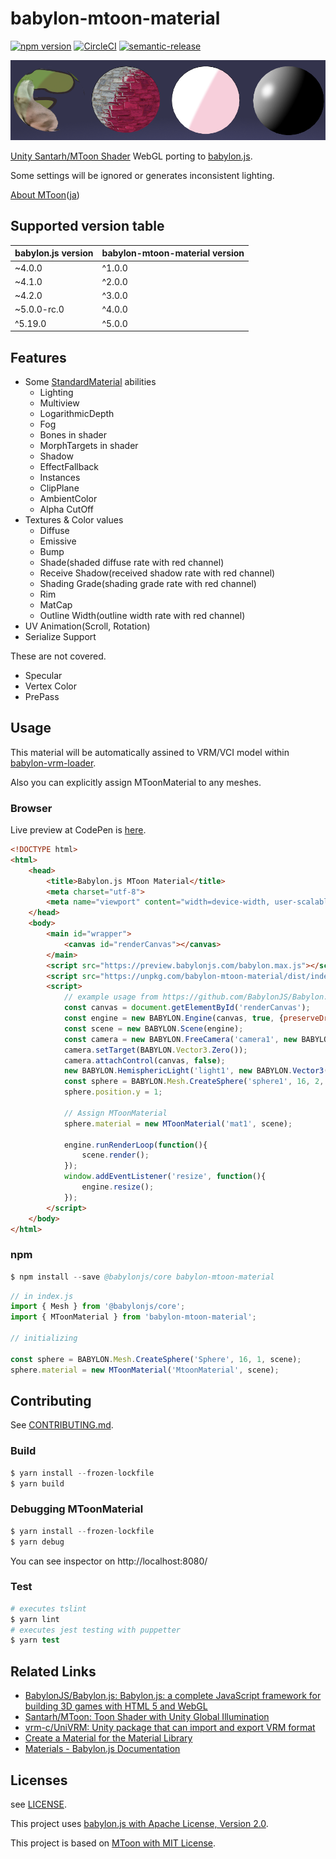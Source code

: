 # babylon-mtoon-material

[![npm version](https://badge.fury.io/js/babylon-mtoon-material.svg)](https://badge.fury.io/js/babylon-mtoon-material) [![CircleCI](https://circleci.com/gh/virtual-cast/babylon-mtoon-material.svg?style=svg)](https://circleci.com/gh/virtual-cast/babylon-mtoon-material) [![semantic-release](https://img.shields.io/badge/%20%20%F0%9F%93%A6%F0%9F%9A%80-semantic--release-e10079.svg)](https://github.com/semantic-release/semantic-release)

![](mtoon.png)

[Unity Santarh/MToon Shader](https://github.com/Santarh/MToon/) WebGL porting to [babylon.js](https://www.babylonjs.com/).

Some settings will be ignored or generates inconsistent lighting.

[About MToon](https://vrm.dev/en/univrm/shaders/mtoon/)([ja](https://vrm.dev/univrm/shaders/mtoon/))

## Supported version table

|babylon.js version|babylon-mtoon-material version|
|---|---|
|~4.0.0|^1.0.0|
|~4.1.0|^2.0.0|
|~4.2.0|^3.0.0|
|~5.0.0-rc.0|^4.0.0|
|^5.19.0|^5.0.0|

## Features

- Some [StandardMaterial](https://doc.babylonjs.com/api/classes/babylon.standardmaterial) abilities
    - Lighting
    - Multiview
    - LogarithmicDepth
    - Fog
    - Bones in shader
    - MorphTargets in shader
    - Shadow
    - EffectFallback
    - Instances
    - ClipPlane
    - AmbientColor
    - Alpha CutOff
- Textures & Color values
    - Diffuse
    - Emissive
    - Bump
    - Shade(shaded diffuse rate with red channel)
    - Receive Shadow(received shadow rate with red channel)
    - Shading Grade(shading grade rate with red channel)
    - Rim
    - MatCap
    - Outline Width(outline width rate with red channel)
- UV Animation(Scroll, Rotation)
- Serialize Support

These are not covered.

- Specular
- Vertex Color
- PrePass

## Usage

This material will be automatically assined to VRM/VCI model within [babylon-vrm-loader](https://github.com/virtual-cast/babylon-vrm-loader).

Also you can explicitly assign MToonMaterial to any meshes.

### Browser

Live preview at CodePen is [here](https://codepen.io/akai_inu/pen/EBwGxE).

```html
<!DOCTYPE html>
<html>
    <head>
        <title>Babylon.js MToon Material</title>
        <meta charset="utf-8">
        <meta name="viewport" content="width=device-width, user-scalable=no">
    </head>
    <body>
        <main id="wrapper">
            <canvas id="renderCanvas"></canvas>
        </main>
        <script src="https://preview.babylonjs.com/babylon.max.js"></script>
        <script src="https://unpkg.com/babylon-mtoon-material/dist/index.js"></script>
        <script>
            // example usage from https://github.com/BabylonJS/Babylon.js
            const canvas = document.getElementById('renderCanvas');
            const engine = new BABYLON.Engine(canvas, true, {preserveDrawingBuffer: true, stencil: true});
            const scene = new BABYLON.Scene(engine);
            const camera = new BABYLON.FreeCamera('camera1', new BABYLON.Vector3(0, 5, -10), scene);
            camera.setTarget(BABYLON.Vector3.Zero());
            camera.attachControl(canvas, false);
            new BABYLON.HemisphericLight('light1', new BABYLON.Vector3(0, 1, 0), scene);
            const sphere = BABYLON.Mesh.CreateSphere('sphere1', 16, 2, scene, false, BABYLON.Mesh.FRONTSIDE);
            sphere.position.y = 1;

            // Assign MToonMaterial
            sphere.material = new MToonMaterial('mat1', scene);

            engine.runRenderLoop(function(){
                scene.render();
            });
            window.addEventListener('resize', function(){
                engine.resize();
            });
        </script>
    </body>
</html>
```

### npm

```s
$ npm install --save @babylonjs/core babylon-mtoon-material
```

```js
// in index.js
import { Mesh } from '@babylonjs/core';
import { MToonMaterial } from 'babylon-mtoon-material';

// initializing

const sphere = BABYLON.Mesh.CreateSphere('Sphere', 16, 1, scene);
sphere.material = new MToonMaterial('MtoonMaterial', scene);
```

## Contributing

See [CONTRIBUTING.md](./CONTRIBUTING.md).

### Build

```s
$ yarn install --frozen-lockfile
$ yarn build
```

### Debugging MToonMaterial

```s
$ yarn install --frozen-lockfile
$ yarn debug
```

You can see inspector on http://localhost:8080/

### Test

```s
# executes tslint
$ yarn lint
# executes jest testing with puppetter
$ yarn test
```

## Related Links

- [BabylonJS/Babylon.js: Babylon.js: a complete JavaScript framework for building 3D games with HTML 5 and WebGL](https://github.com/BabylonJS/Babylon.js)
- [Santarh/MToon: Toon Shader with Unity Global Illumination](https://github.com/Santarh/MToon/)
- [vrm-c/UniVRM: Unity package that can import and export VRM format](https://github.com/vrm-c/UniVRM)
- [Create a Material for the Material Library](https://doc.babylonjs.com/how_to/how_to_create_a_material_for_materialslibrary)
- [Materials - Babylon.js Documentation](https://doc.babylonjs.com/babylon101/materials)

## Licenses

see [LICENSE](./LICENSE).

This project uses [babylon.js with Apache License, Version 2.0](https://github.com/BabylonJS/Babylon.js/blob/master/license.md).

This project is based on [MToon with MIT License](https://github.com/Santarh/MToon/blob/master/LICENSE).
